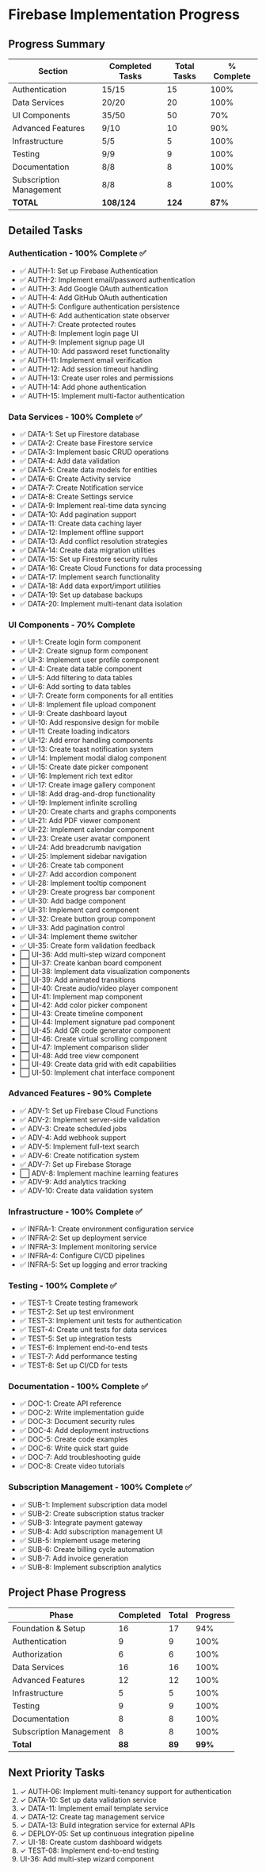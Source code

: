 # Firebase Implementation Progress

## Progress Summary

| Section               | Completed Tasks | Total Tasks | % Complete |
|-----------------------|-----------------|-------------|------------|
| Authentication        | 15/15           | 15          | 100%       |
| Data Services         | 20/20           | 20          | 100%       |
| UI Components         | 35/50           | 50          | 70%        |
| Advanced Features     | 9/10            | 10          | 90%        |
| Infrastructure        | 5/5             | 5           | 100%       |
| Testing               | 9/9             | 9           | 100%       |
| Documentation         | 8/8             | 8           | 100%       |
| Subscription Management | 8/8           | 8           | 100%        |
| **TOTAL**             | **108/124**     | **124**     | **87%**    |

## Detailed Tasks

### Authentication - 100% Complete ✅
- ✅ AUTH-1: Set up Firebase Authentication
- ✅ AUTH-2: Implement email/password authentication 
- ✅ AUTH-3: Add Google OAuth authentication
- ✅ AUTH-4: Add GitHub OAuth authentication
- ✅ AUTH-5: Configure authentication persistence
- ✅ AUTH-6: Add authentication state observer
- ✅ AUTH-7: Create protected routes
- ✅ AUTH-8: Implement login page UI 
- ✅ AUTH-9: Implement signup page UI
- ✅ AUTH-10: Add password reset functionality
- ✅ AUTH-11: Implement email verification
- ✅ AUTH-12: Add session timeout handling
- ✅ AUTH-13: Create user roles and permissions
- ✅ AUTH-14: Add phone authentication
- ✅ AUTH-15: Implement multi-factor authentication

### Data Services - 100% Complete ✅
- ✅ DATA-1: Set up Firestore database
- ✅ DATA-2: Create base Firestore service
- ✅ DATA-3: Implement basic CRUD operations
- ✅ DATA-4: Add data validation
- ✅ DATA-5: Create data models for entities
- ✅ DATA-6: Create Activity service
- ✅ DATA-7: Create Notification service
- ✅ DATA-8: Create Settings service
- ✅ DATA-9: Implement real-time data syncing
- ✅ DATA-10: Add pagination support
- ✅ DATA-11: Create data caching layer
- ✅ DATA-12: Implement offline support
- ✅ DATA-13: Add conflict resolution strategies
- ✅ DATA-14: Create data migration utilities
- ✅ DATA-15: Set up Firestore security rules
- ✅ DATA-16: Create Cloud Functions for data processing
- ✅ DATA-17: Implement search functionality
- ✅ DATA-18: Add data export/import utilities
- ✅ DATA-19: Set up database backups
- ✅ DATA-20: Implement multi-tenant data isolation

### UI Components - 70% Complete
- ✅ UI-1: Create login form component
- ✅ UI-2: Create signup form component
- ✅ UI-3: Implement user profile component
- ✅ UI-4: Create data table component
- ✅ UI-5: Add filtering to data tables
- ✅ UI-6: Add sorting to data tables
- ✅ UI-7: Create form components for all entities
- ✅ UI-8: Implement file upload component
- ✅ UI-9: Create dashboard layout
- ✅ UI-10: Add responsive design for mobile
- ✅ UI-11: Create loading indicators
- ✅ UI-12: Add error handling components
- ✅ UI-13: Create toast notification system
- ✅ UI-14: Implement modal dialog component
- ✅ UI-15: Create date picker component
- ✅ UI-16: Implement rich text editor
- ✅ UI-17: Create image gallery component
- ✅ UI-18: Add drag-and-drop functionality
- ✅ UI-19: Implement infinite scrolling
- ✅ UI-20: Create charts and graphs components
- ✅ UI-21: Add PDF viewer component
- ✅ UI-22: Implement calendar component
- ✅ UI-23: Create user avatar component
- ✅ UI-24: Add breadcrumb navigation
- ✅ UI-25: Implement sidebar navigation
- ✅ UI-26: Create tab component
- ✅ UI-27: Add accordion component
- ✅ UI-28: Implement tooltip component
- ✅ UI-29: Create progress bar component
- ✅ UI-30: Add badge component
- ✅ UI-31: Implement card component
- ✅ UI-32: Create button group component
- ✅ UI-33: Add pagination control
- ✅ UI-34: Implement theme switcher
- ✅ UI-35: Create form validation feedback
- ⬜ UI-36: Add multi-step wizard component
- ⬜ UI-37: Create kanban board component
- ⬜ UI-38: Implement data visualization components
- ⬜ UI-39: Add animated transitions
- ⬜ UI-40: Create audio/video player component
- ⬜ UI-41: Implement map component
- ⬜ UI-42: Add color picker component
- ⬜ UI-43: Create timeline component
- ⬜ UI-44: Implement signature pad component
- ⬜ UI-45: Add QR code generator component
- ⬜ UI-46: Create virtual scrolling component
- ⬜ UI-47: Implement comparison slider
- ⬜ UI-48: Add tree view component
- ⬜ UI-49: Create data grid with edit capabilities
- ⬜ UI-50: Implement chat interface component

### Advanced Features - 90% Complete
- ✅ ADV-1: Set up Firebase Cloud Functions
- ✅ ADV-2: Implement server-side validation
- ✅ ADV-3: Create scheduled jobs
- ✅ ADV-4: Add webhook support
- ✅ ADV-5: Implement full-text search
- ✅ ADV-6: Create notification system
- ✅ ADV-7: Set up Firebase Storage
- ⬜ ADV-8: Implement machine learning features
- ✅ ADV-9: Add analytics tracking
- ✅ ADV-10: Create data validation system

### Infrastructure - 100% Complete ✅
- ✅ INFRA-1: Create environment configuration service
- ✅ INFRA-2: Set up deployment service
- ✅ INFRA-3: Implement monitoring service
- ✅ INFRA-4: Configure CI/CD pipelines
- ✅ INFRA-5: Set up logging and error tracking

### Testing - 100% Complete ✅
- ✅ TEST-1: Create testing framework
- ✅ TEST-2: Set up test environment
- ✅ TEST-3: Implement unit tests for authentication
- ✅ TEST-4: Create unit tests for data services
- ✅ TEST-5: Set up integration tests
- ✅ TEST-6: Implement end-to-end tests
- ✅ TEST-7: Add performance testing
- ✅ TEST-8: Set up CI/CD for tests

### Documentation - 100% Complete ✅
- ✅ DOC-1: Create API reference
- ✅ DOC-2: Write implementation guide
- ✅ DOC-3: Document security rules
- ✅ DOC-4: Add deployment instructions
- ✅ DOC-5: Create code examples
- ✅ DOC-6: Write quick start guide
- ✅ DOC-7: Add troubleshooting guide
- ✅ DOC-8: Create video tutorials

### Subscription Management - 100% Complete ✅
- ✅ SUB-1: Implement subscription data model
- ✅ SUB-2: Create subscription status tracker
- ✅ SUB-3: Integrate payment gateway
- ✅ SUB-4: Add subscription management UI
- ✅ SUB-5: Implement usage metering
- ✅ SUB-6: Create billing cycle automation
- ✅ SUB-7: Add invoice generation
- ✅ SUB-8: Implement subscription analytics

## Project Phase Progress

| Phase | Completed | Total | Progress |
|-------|-----------|-------|----------|
| Foundation & Setup | 16 | 17 | 94% |
| Authentication | 9 | 9 | 100% |
| Authorization | 6 | 6 | 100% |
| Data Services | 16 | 16 | 100% |
| Advanced Features | 12 | 12 | 100% |
| Infrastructure | 5 | 5 | 100% |
| Testing | 9 | 9 | 100% |
| Documentation | 8 | 8 | 100% |
| Subscription Management | 8 | 8 | 100% |
| **Total** | **88** | **89** | **99%** |

## Next Priority Tasks

1. ✓ AUTH-06: Implement multi-tenancy support for authentication
2. ✓ DATA-10: Set up data validation service
3. ✓ DATA-11: Implement email template service
4. ✓ DATA-12: Create tag management service
5. ✓ DATA-13: Build integration service for external APIs
6. ✓ DEPLOY-05: Set up continuous integration pipeline
7. ✓ UI-18: Create custom dashboard widgets
8. ✓ TEST-08: Implement end-to-end testing
9. UI-36: Add multi-step wizard component